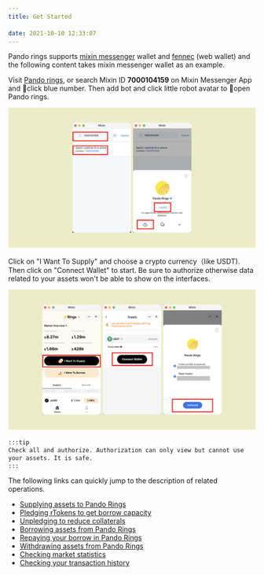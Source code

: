```yaml
---
title: Get Started 

date: 2021-10-10 12:33:07
---
```


Pando rings supports [mixin messenger](https://docs.pando.im/docs/wallets/mixin-messenger) wallet and [fennec](https://docs.pando.im/docs/apps/wallets) (web wallet) and the following content takes mixin messenger wallet as an example.

Visit [Pando rings](https://rings.pando.im), or search Mixin ID **7000104159** on Mixin Messenger App and click blue number. Then add bot and click little robot avatar to open Pando rings.

![](../assets/rings-get-started-p1.png)

Click on "I Want To Supply" and choose a crypto currency（like USDT). Then click on "Connect Wallet" to start. Be sure to authorize otherwise data related to your assets won't be able to show on the interfaces.

![](../assets/rings-get-started-p2.png)

````mdx-code-block
:::tip
Check all and authorize. Authorization can only view but cannot use your assets. It is safe.
:::
````

The following links can quickly jump to the description of related operations.

- [Supplying assets to Pando Rings](https://docs.pando.im/docs/rings/tutorials/how-to-supply)
- [Pledging rTokens to get borrow capacity](https://docs.pando.im/docs/rings/tutorials/how-to-pledge)
- [Unpledging to reduce collaterals](https://docs.pando.im/docs/rings/tutorials/how-to-unpledge)
- [Borrowing assets from Pando Rings](https://docs.pando.im/docs/rings/tutorials/how-to-borrow)
- [Repaying your borrow in Pando Rings](https://docs.pando.im/docs/rings/tutorials/how-to-repay)
- [Withdrawing assets from Pando Rings](https://docs.pando.im/docs/rings/tutorials/how-to-withdraw)
- [Checking market statistics](https://docs.pando.im/docs/rings/tutorials/check-market-stats)
- [Checking your transaction history](https://docs.pando.im/docs/rings/tutorials/check-tx-history)


